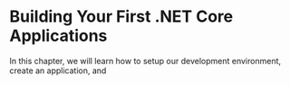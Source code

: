 Building Your First .NET Core Applications
=======
In this chapter, we will learn how to setup our development environment,
create an application, and